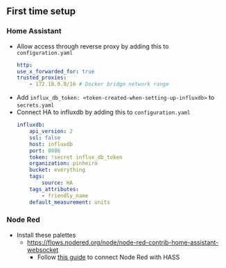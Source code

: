 ## First time setup
### Home Assistant
* Allow access through reverse proxy by adding this to `configuration.yaml`
    ```yaml
    http:
    use_x_forwarded_for: true
    trusted_proxies:
        - 172.18.0.0/16 # Docker bridge network range
    ```
* Add `influx_db_token: <token-created-when-setting-up-influxdb>` to `secrets.yaml`
* Connect HA to influxdb by adding this to `configuration.yaml`
    ```yaml
    influxdb:
        api_version: 2
        ssl: false
        host: influxdb
        port: 8086
        token: !secret influx_db_token
        organization: pinheiro
        bucket: everything
        tags:
            source: HA
        tags_attributes:
            - friendly_name
        default_measurement: units
    ```
### Node Red
* Install these palettes
    * https://flows.nodered.org/node/node-red-contrib-home-assistant-websocket
        * Follow [this guide](https://zachowj.github.io/node-red-contrib-home-assistant-websocket/guide/#configuration) to connect Node Red with HASS
